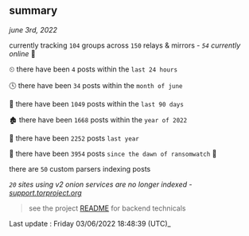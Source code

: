 
## summary
_june 3rd, 2022_

currently tracking `104` groups across `150` relays & mirrors - _`54` currently online_ 📡

⏲ there have been `4` posts within the `last 24 hours`

🕓 there have been `34` posts within the `month of june`

📅 there have been `1049` posts within the `last 90 days`

🏚 there have been `1668` posts within the `year of 2022`

🚀 there have been `2252` posts `last year`

🦕 there have been `3954` posts `since the dawn of ransomwatch` 🐣

there are `50` custom parsers indexing posts

_`20` sites using v2 onion services are no longer indexed - [support.torproject.org](https://support.torproject.org/onionservices/v2-deprecation/)_

> see the project [README](https://github.com/jmousqueton/ransomwatch#readme) for backend technicals



Last update : Friday 03/06/2022 18:48:39 (UTC)_

